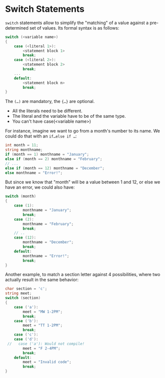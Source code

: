 # Switch Statements

`switch` statements allow to simplify the "matching" of a value against a pre-determined set of values.
Its formal syntax is as follows:

~~~~~~~{.cs .numberLines}
switch (<variable name>)
{
    case (<literal 1>):
        <statement block 1>
        break;
    case (<literal 2>):
        <statement block 2>
        break;
    ...
    default:
        <statement block n>
        break;
}
~~~~~~~

The `(…)` are mandatory, the `{…}` are optional.

- All the literals need to be different.
- The literal and the variable have to be of the same type.
- You can't have case(\<variable name\>)

For instance, imagine we want to go from a month's number to its name.
We could do that with an `if…else if …`:

~~~~~~~{.cs .numberLines}
int month = 11;
string monthname;
if (month == 1) monthname = "January";
else if (month == 2) monthname = "February";
// ...
else if (month == 12) monthname = "December";
else monthname = "Error!";
~~~~~~~

But since we know that "month" will be a value between 1 and 12, or else we have an error, we could also have:

~~~~~~~{.cs .numberLines}
switch (month)
{
    case (1):
        monthname = "January";
        break;
    case (2):
        monthname = "February";
        break;
    // ..
    case (12):
        monthname = "December";
        break;
    default:
        monthname = "Error!";
        break;
}
~~~~~~~

Another example, to match a section letter against 4 possibilities, where two actually result in the same behavior:

~~~~~~~{.cs .numberLines}
char section = 'c';
string meet;
switch (section)
{
    case ('a'):
        meet = "MW 1-2PM";
        break;
    case ('b'):
        meet = "TT 1-2PM";
        break;
    case ('c'):
    case ('d'):
 //   case ('a'): Would not compile!
        meet = "F 2-4PM";
        break;
    default:
        meet = "Invalid code";
        break;
}
~~~~~~~
